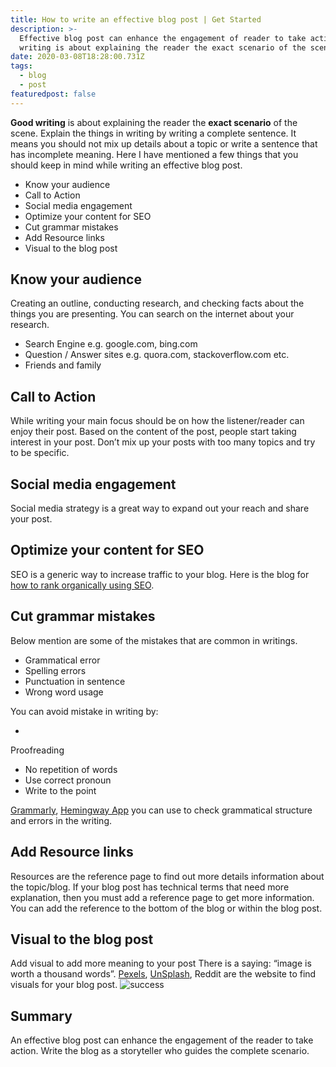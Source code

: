 ```yaml
---
title: How to write an effective blog post | Get Started
description: >-
  Effective blog post can enhance the engagement of reader to take action. Good
  writing is about explaining the reader the exact scenario of the scene.
date: 2020-03-08T18:28:00.731Z
tags:
  - blog
  - post
featuredpost: false
---
```

**Good writing** is about explaining the reader the **exact scenario** of the scene. Explain the things in writing by writing a complete sentence. It means you should not mix up details about a topic or write a sentence that has incomplete meaning. Here I have mentioned a few things that you should keep in mind while writing an effective blog post.

- Know your audience
- Call to Action
- Social media engagement
- Optimize your content for SEO
- Cut grammar mistakes
- Add Resource links
- Visual to the blog post

## Know your audience

Creating an outline, conducting research, and checking facts about the things you are presenting. You can search on the internet about your research.

- Search Engine e.g. google.com, bing.com
- Question / Answer sites e.g. quora.com, stackoverflow.com etc.
- Friends and family

## Call to Action

While writing your main focus should be on how the listener/reader can enjoy their post. Based on the content of the post, people start taking interest in your post. Don’t mix up your posts with too many topics and try to be specific.

## Social media engagement

Social media strategy is a great way to expand out your reach and share your post.

## Optimize your content for SEO

SEO is a generic way to increase traffic to your blog. Here is the blog for [how to rank organically using SEO](https://taimoorsattar.dev/blogs/how-to-rank-your-web-page-as-seo-get-smarter-2020-01-31). 

## Cut grammar mistakes

Below mention are some of the mistakes that are common in writings.

- Grammatical error
- Spelling errors
- Punctuation in sentence
- Wrong word usage

You can avoid mistake in writing
 by:

- 
Proofreading
- No repetition of words
- Use correct pronoun
- Write to the point

[Grammarly](https://grammarly.com), [Hemingway App](http://www.hemingwayapp.com) you can use to check grammatical structure and errors in the writing.

## Add Resource links

Resources are the reference page to find out more details information about the topic/blog. If your blog post has technical terms that need more explanation, then you must add a reference page to get more information. You can add the reference to the bottom of the blog or within the blog post.

## Visual to the blog post

Add visual to add more meaning to your post There is a saying: “image is worth a thousand words”. [Pexels](https://www.pexels.com), [UnSplash](https://unsplash.com), Reddit are the website to find visuals for your blog post.
![success](https://storage.googleapis.com/taimoorsattar.dev/meme/achieve-sucess.png)

## Summary

An effective blog post can enhance the engagement of the reader to take action. Write the blog as a storyteller who guides the complete scenario.
